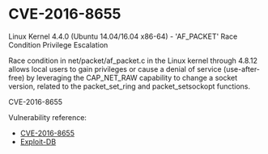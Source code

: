 # CVE-2016-8655

Linux Kernel 4.4.0 (Ubuntu 14.04/16.04 x86-64) - 'AF_PACKET' Race Condition Privilege Escalation

Race condition in net/packet/af_packet.c in the Linux kernel through 4.8.12 allows local users to gain privileges or cause a denial of service (use-after-free) by leveraging the CAP_NET_RAW capability to change a socket version, related to the packet_set_ring and packet_setsockopt functions.

CVE-2016-8655

Vulnerability reference:
 
* [CVE-2016-8655](https://nvd.nist.gov/vuln/detail/CVE-2016-8655)
* [Exploit-DB](https://www.exploit-db.com/exploits/40871) 